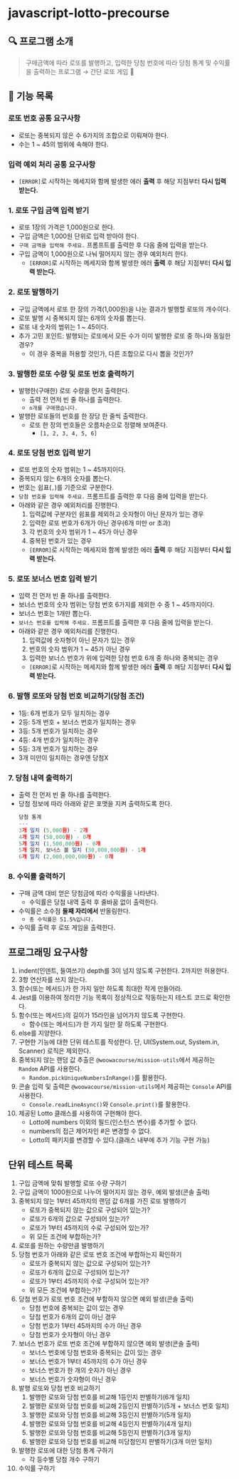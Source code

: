 # javascript-lotto-precourse

## 🔍 프로그램 소개

> 구매금액에 따라 로또를 발행하고, 입력한 당첨 번호에 따라 당첨 통계 및 수익률을 출력하는 프로그램 → 간단 로또 게임 🎱

## 📝 기능 목록

### 로또 번호 공통 요구사항

- 로또는 중복되지 않은 수 6가지의 조합으로 이뤄져야 한다.
- 수는 1 ~ 45의 범위에 속해야 한다.

### 입력 예외 처리 공통 요구사항

- `[ERROR]`로 시작하는 메세지와 함께 발생한 에러 **출력** 후 해당 지점부터 **다시 입력 받는다.**

### 1. 로또 구입 금액 입력 받기

- 로또 1장의 가격은 1,000원으로 한다.
- 구입 금액은 1,000원 단위로 입력 받아야 한다.
- `구매 금액을 입력해 주세요.` 프롬프트를 출력한 후 다음 줄에 입력을 받는다.
- 구입 금액이 1,000원으로 나눠 떨어지지 않는 경우 예외처리 한다.
  - `[ERROR]`로 시작하는 메세지와 함께 발생한 에러 **출력** 후 해당 지점부터 **다시 입력 받는다.**

### 2. 로또 발행하기

- 구입 금액에서 로또 한 장의 가격(1,000원)을 나눈 결과가 발행할 로또의 개수이다.
- 로또 발행 시 중복되지 않는 6개의 숫자를 뽑는다.
- 로또 내 숫자의 범위는 1 ~ 45이다.
- 추가 고민 포인트: 발행되는 로또에서 모든 수가 이미 발행한 로또 중 하나와 동일한 경우?
  - 이 경우 중복을 허용할 것인가, 다른 조합으로 다시 뽑을 것인가?

### 3. 발행한 로또 수량 및 로또 번호 출력하기

- 발행한(구매한) 로또 수량을 먼저 출력한다.
  - 출력 전 먼저 빈 줄 하나를 출력한다.
  - `n개를 구매했습니다.`
- 발행한 로또들의 번호를 한 장당 한 줄씩 출력한다.
  - 로또 한 장의 번호들은 오름차순으로 정렬해 보여준다.
    - `[1, 2, 3, 4, 5, 6]`

### 4. 로또 당첨 번호 입력 받기

- 로또 번호의 숫자 범위는 1 ~ 45까지이다.
- 중복되지 않는 6개의 숫자를 뽑는다.
- 번호는 쉽표(`,`)를 기준으로 구분한다.
- `당첨 번호를 입력해 주세요.` 프롬프트를 출력한 후 다음 줄에 입력을 받는다.
- 아래와 같은 경우 예외처리를 진행한다.
  1. 입력값에 구분자인 쉼표를 제외하고 숫자형이 아닌 문자가 있는 경우
  2. 입력한 로또 번호가 6개가 아닌 경우(6개 미만 or 초과)
  3. 각 번호의 숫자 범위가 1 ~ 45가 아닌 경우
  4. 중복된 번호가 있는 경우
  - `[ERROR]`로 시작하는 메세지와 함께 발생한 에러 **출력** 후 해당 지점부터 **다시 입력 받는다.**

### 5. 로또 보너스 번호 입력 받기

- 입력 전 먼저 빈 줄 하나를 출력한다.
- 보너스 번호의 숫자 범위는 당첨 번호 6가지를 제외한 수 중 1 ~ 45까지이다.
- 보너스 번호는 1개만 뽑는다.
- `보너스 번호를 입력해 주세요.` 프롬프트를 출력한 후 다음 줄에 입력을 받는다.
- 아래와 같은 경우 예외처리를 진행한다.
  1. 입력값에 숫자형이 아닌 문자가 있는 경우
  2. 번호의 숫자 범위가 1 ~ 45가 아닌 경우
  3. 입력한 보너스 번호가 위에 입력한 당첨 번호 6개 중 하나와 중복되는 경우
  - `[ERROR]`로 시작하는 메세지와 함께 발생한 에러 **출력** 후 해당 지점부터 **다시 입력 받는다.**

### 6. 발행 로또와 당첨 번호 비교하기(당첨 조건)

- 1등: 6개 번호가 모두 일치하는 경우
- 2등: 5개 번호 + 보너스 번호가 일치하는 경우
- 3등: 5개 번호가 일치하는 경우
- 4등: 4개 번호가 일치하는 경우
- 5등: 3개 번호가 일치하는 경우
- 3개 미만이 일치하는 경우엔 당첨X

### 7. 당첨 내역 출력하기

- 출력 전 먼저 빈 줄 하나를 출력한다.
- 당첨 정보에 따라 아래와 같은 포맷을 지켜 출력하도록 한다.
  ```js
  당첨 통계
  ---
  3개 일치 (5,000원) - 2개
  4개 일치 (50,000원) - 0개
  5개 일치 (1,500,000원) - 0개
  5개 일치, 보너스 볼 일치 (30,000,000원) - 1개
  6개 일치 (2,000,000,000원) - 0개
  ```

### 8. 수익률 출력하기

- 구매 금액 대비 얻은 당첨금에 따라 수익률을 나타낸다.
  - 수익률은 당첨 내역 출력 후 줄바꿈 없이 출력한다.
- 수익률은 소수점 **둘째 자리에서** 반올림한다.
  - `총 수익률은 51.5%입니다.`
- 수익률 출력 후 로또 게임을 출력한다.

## 프로그래밍 요구사항

1. indent(인덴트, 들여쓰기) depth를 3이 넘지 않도록 구현한다. 2까지만 허용한다.
2. 3항 연산자를 쓰지 않는다.
3. 함수(또는 메서드)가 한 가지 일만 하도록 최대한 작게 만들어라.
4. Jest를 이용하여 정리한 기능 목록이 정상적으로 작동하는지 테스트 코드로 확인한다.
5. 함수(또는 메서드)의 길이가 15라인을 넘어가지 않도록 구현한다.
   - 함수(또는 메서드)가 한 가지 일만 잘 하도록 구현한다.
6. else를 지양한다.
7. 구현한 기능에 대한 단위 테스트를 작성한다. 단, UI(System.out, System.in, Scanner) 로직은 제외한다.
8. 중복되지 않는 랜덤 값 추출은 `@woowacourse/mission-utils`에서 제공하는 `Random` API를 사용한다.
   - `Random.pickUniqueNumbersInRange()`를 활용한다.
9. 콘솔 입력 및 출력은 `@woowacourse/mission-utils`에서 제공하는 `Console` API를 사용한다.
   - `Console.readLineAsync()`와 `Console.print()`를 활용한다.
10. 제공된 Lotto 클래스를 사용하여 구현해야 한다.
    - Lotto에 numbers 이외의 필드(인스턴스 변수)를 추가할 수 없다.
    - numbers의 접근 제어자인 #은 변경할 수 없다.
    - Lotto의 패키지를 변경할 수 있다.(클래스 내부에 추가 기능 구현 가능)

## 단위 테스트 목록

1. 구입 금액에 맞춰 발행할 로또 수량 구하기
2. 구입 금액이 1000원으로 나누어 떨어지지 않는 경우, 예외 발생(콘솔 출력)
3. 중복되지 않는 1부터 45까지의 랜덤 값 6개를 가진 로또 발행하기
   - 로또가 중복되지 않는 값으로 구성되어 있는가?
   - 로또가 6개의 값으로 구성되어 있는가?
   - 로또가 1부터 45까지의 수로 구성되어 있는가?
   - 위 모든 조건에 부합하는가?
4. 로또를 원하는 수량만큼 발행하기
5. 당첨 번호가 아래와 같은 로또 번호 조건에 부합하는지 확인하기
   - 로또가 중복되지 않는 값으로 구성되어 있는가?
   - 로또가 6개의 값으로 구성되어 있는가?
   - 로또가 1부터 45까지의 수로 구성되어 있는가?
   - 위 모든 조건에 부합하는가?
6. 당첨 번호가 로또 번호 조건에 부함하지 않으면 예외 발생(콘솔 출력)
   - 당첨 번호에 중복되는 값이 있는 경우
   - 당첨 번호가 6개의 값이 아닌 경우
   - 당첨 번호가 1부터 45까지의 수가 아닌 경우
   - 당첨 번호가 숫자형이 아닌 경우
7. 보너스 번호가 로또 번호 조건에 부합하지 않으면 예외 발생(콘솔 출력)
   - 보너스 번호에 당첨 번호와 중복되는 값이 있는 경우
   - 보너스 번호가 1부터 45까지의 수가 아닌 경우
   - 보너스 번호가 한 개의 숫자가 아닌 경우
   - 보너스 번호가 숫자형이 아닌 경우
8. 발행 로또와 당첨 번호 비교하기
   1. 발행한 로또와 당첨 번호를 비교해 1등인지 판별하기(6개 일치)
   2. 발행한 로또와 당첨 번호를 비교해 2등인지 판별하기(5개 + 보너스 번호 일치)
   3. 발행한 로또와 당첨 번호를 비교해 3등인지 판별하기(5개 일치)
   4. 발행한 로또와 당첨 번호를 비교해 4등인지 판별하기(4개 일치)
   5. 발행한 로또와 당첨 번호를 비교해 5등인지 판별하기(3개 일치)
   6. 발행한 로또와 당첨 번호를 비교해 미당첨인지 판별하기(3개 미만 일치)
9. 발행한 로또에 대한 당첨 통계 구하기
   - 각 등수별 당첨 개수 구하기
10. 수익률 구하기
